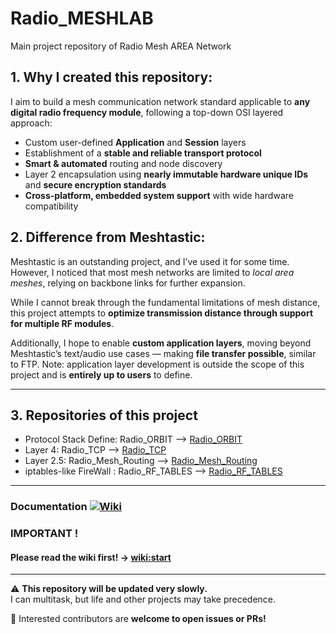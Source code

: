 # Radio_MESHLAB

Main project repository of Radio Mesh AREA Network

## 1. Why I created this repository:

I aim to build a mesh communication network standard applicable to **any digital radio frequency module**, following a top-down OSI layered approach:

- Custom user-defined **Application** and **Session** layers  
- Establishment of a **stable and reliable transport protocol**  
- **Smart & automated** routing and node discovery  
- Layer 2 encapsulation using **nearly immutable hardware unique IDs** and **secure encryption standards**  
- **Cross-platform, embedded system support** with wide hardware compatibility  

## 2. Difference from Meshtastic:

Meshtastic is an outstanding project, and I’ve used it for some time. However, I noticed that most mesh networks are limited to *local area meshes*, relying on backbone links for further expansion.

While I cannot break through the fundamental limitations of mesh distance, this project attempts to **optimize transmission distance through support for multiple RF modules**.

Additionally, I hope to enable **custom application layers**, moving beyond Meshtastic’s text/audio use cases — making **file transfer possible**, similar to FTP. Note: application layer development is outside the scope of this project and is **entirely up to users** to define.

---

## 3. Repositories of this project

- Protocol Stack Define: Radio_ORBIT --> [Radio_ORBIT](https://github.com/KaliAssistant/Radio_ORBIT.git)
- Layer 4: Radio_TCP -->  [Radio_TCP](https://github.com/KaliAssistant/Radio_TCP.git)
- Layer 2.5: Radio_Mesh_Routing --> [Radio_Mesh_Routing](https://github.com/KaliAssistant/Radio_Mesh_Routing.git)
- iptables-like FireWall : Radio_RF_TABLES --> [Radio_RF_TABLES](https://github.com/KaliAssistant/Radio_RF_TABLES.git)

---

### Documentation [![Wiki](https://img.shields.io/badge/Wiki-Start-blue)](https://github.com/KaliAssistant/Radio_MESHLAB/wiki/Start)
### IMPORTANT !
#### Please read the wiki first! -> [wiki:start](https://github.com/KaliAssistant/Radio_MESHLAB/wiki/Start)

---
⚠️ **This repository will be updated very slowly.**  
I can multitask, but life and other projects may take precedence.

👥 Interested contributors are **welcome to open issues or PRs!**
